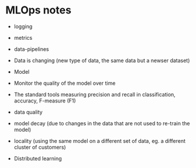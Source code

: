 # MLOps notes

* logging
* metrics
* data-pipelines


* Data is changing (new type of data, the same data but a newser dataset)
* Model

* Monitor the quality of the model over time
* The standard tools measuring precision and recall in classification, accuracy, F-measure (F1)

* data quality
* model decay (due to changes in the data that are not used to re-train the model)
* locality (using the same model on a different set of data, eg. a different cluster of customers)

* Distributed learning



